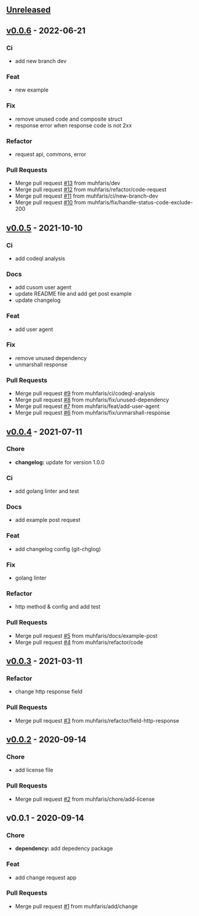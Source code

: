 <a name="unreleased"></a>
## [Unreleased]


<a name="v0.0.6"></a>
## [v0.0.6] - 2022-06-21
### Ci
- add new branch dev

### Feat
- new example

### Fix
- remove unused code and composite struct
- response error when response code is not 2xx

### Refactor
- request api, commons, error

### Pull Requests
- Merge pull request [#13](https://github.com/muhfaris/request/issues/13) from muhfaris/dev
- Merge pull request [#12](https://github.com/muhfaris/request/issues/12) from muhfaris/refactor/code-request
- Merge pull request [#11](https://github.com/muhfaris/request/issues/11) from muhfaris/ci/new-branch-dev
- Merge pull request [#10](https://github.com/muhfaris/request/issues/10) from muhfaris/fix/handle-status-code-exclude-200


<a name="v0.0.5"></a>
## [v0.0.5] - 2021-10-10
### Ci
- add codeql analysis

### Docs
- add cusom user agent
- update README file and add get post example
- update changelog

### Feat
- add user agent

### Fix
- remove unused dependency
- unmarshall response

### Pull Requests
- Merge pull request [#9](https://github.com/muhfaris/request/issues/9) from muhfaris/ci/codeql-analysis
- Merge pull request [#8](https://github.com/muhfaris/request/issues/8) from muhfaris/fix/unused-dependency
- Merge pull request [#7](https://github.com/muhfaris/request/issues/7) from muhfaris/feat/add-user-agent
- Merge pull request [#6](https://github.com/muhfaris/request/issues/6) from muhfaris/fix/unmarshall-response


<a name="v0.0.4"></a>
## [v0.0.4] - 2021-07-11
### Chore
- **changelog:** update for version 1.0.0

### Ci
- add golang linter and test

### Docs
- add example post request

### Feat
- add changelog config (git-chglog)

### Fix
- golang linter

### Refactor
- http method & config and add test

### Pull Requests
- Merge pull request [#5](https://github.com/muhfaris/request/issues/5) from muhfaris/docs/example-post
- Merge pull request [#4](https://github.com/muhfaris/request/issues/4) from muhfaris/refactor/code


<a name="v0.0.3"></a>
## [v0.0.3] - 2021-03-11
### Refactor
- change http response field

### Pull Requests
- Merge pull request [#3](https://github.com/muhfaris/request/issues/3) from muhfaris/refactor/field-http-response


<a name="v0.0.2"></a>
## [v0.0.2] - 2020-09-14
### Chore
- add license file

### Pull Requests
- Merge pull request [#2](https://github.com/muhfaris/request/issues/2) from muhfaris/chore/add-license


<a name="v0.0.1"></a>
## v0.0.1 - 2020-09-14
### Chore
- **dependency:** add depedency package

### Feat
- add change request app

### Pull Requests
- Merge pull request [#1](https://github.com/muhfaris/request/issues/1) from muhfaris/add/change


[Unreleased]: https://github.com/muhfaris/request/compare/v0.0.6...HEAD
[v0.0.6]: https://github.com/muhfaris/request/compare/v0.0.5...v0.0.6
[v0.0.5]: https://github.com/muhfaris/request/compare/v0.0.4...v0.0.5
[v0.0.4]: https://github.com/muhfaris/request/compare/v0.0.3...v0.0.4
[v0.0.3]: https://github.com/muhfaris/request/compare/v0.0.2...v0.0.3
[v0.0.2]: https://github.com/muhfaris/request/compare/v0.0.1...v0.0.2
